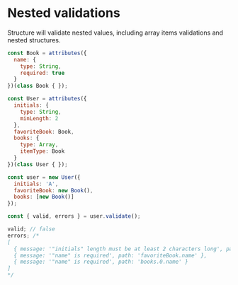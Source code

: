 # Nested validations

Structure will validate nested values, including array items validations and nested structures.

```javascript
const Book = attributes({
  name: {
    type: String,
    required: true
  }
})(class Book { });

const User = attributes({
  initials: {
    type: String,
    minLength: 2
  },
  favoriteBook: Book,
  books: {
    type: Array,
    itemType: Book
  }
})(class User { });

const user = new User({
  initials: 'A',
  favoriteBook: new Book(),
  books: [new Book()]
});

const { valid, errors } = user.validate();

valid; // false
errors; /*
[
  { message: '"initials" length must be at least 2 characters long', path: 'initials' },
  { message: '"name" is required', path: 'favoriteBook.name' },
  { message: '"name" is required', path: 'books.0.name' }
]
*/
```
